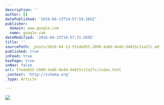 ```yaml
---
description: ''
author: []
datePublished: '2016-04-13T14:57:59.265Z'
publisher:
  domain: www.google.com
  name: google.com
dateModified: '2016-04-13T14:57:31.569Z'
title: ''
sourcePath: _posts/2016-04-13-5fede855-2080-4a86-8e4d-d4815c11a27c.md
published: true
inFeed: true
hasPage: true
inNav: false
url: 5fede855-2080-4a86-8e4d-d4815c11a27c/index.html
_context: 'http://schema.org'
_type: Article

---
```

![](http://cdn1.buuteeq.com/upload/2010445/48112_040_propertyamenity.jpg.1340x450_0_112_16750.jpg)